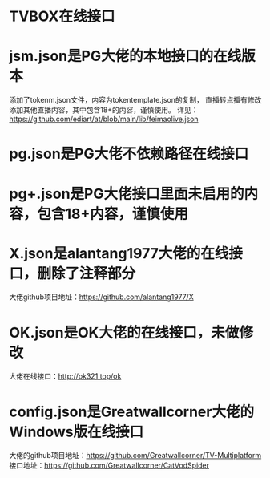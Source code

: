# TVBOX在线接口
# jsm.json是PG大佬的本地接口的在线版本
添加了tokenm.json文件，内容为tokentemplate.json的复制，
直播转点播有修改添加其他直播内容，其中包含18+的内容，谨慎使用。
详见：https://github.com/ediart/at/blob/main/lib/feimaolive.json
# pg.json是PG大佬不依赖路径在线接口
# pg+.json是PG大佬接口里面未启用的内容，包含18+内容，谨慎使用
# X.json是alantang1977大佬的在线接口，删除了注释部分
大佬github项目地址：https://github.com/alantang1977/X
# OK.json是OK大佬的在线接口，未做修改
大佬在线接口：http://ok321.top/ok
# config.json是Greatwallcorner大佬的Windows版在线接口
大佬的github项目地址：https://github.com/Greatwallcorner/TV-Multiplatform
接口地址：https://github.com/Greatwallcorner/CatVodSpider
